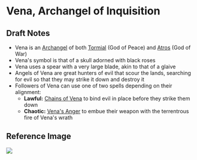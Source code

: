 # Vena, Archangel of Inquisition

## Draft Notes

- Vena is an [Archangel](/concepts/archangel.md) of both [Tormial](tormial.md) (God of Peace) and [Atros](atros.md) (God of War)
- Vena's symbol is that of a skull adorned with black roses
- Vena uses a spear with a very large blade, akin to that of a glaive
- Angels of Vena are great hunters of evil that scour the lands, searching for evil so that they may strike it down and destroy it
- Followers of Vena can use one of two spells depending on their alignment:
  - **Lawful:** [Chains of Vena](/spells/chainsOfVena.md) to bind evil in place before they strike them down
  - **Chaotic:** [Vena's Anger](/spells/venasAnger.md) to embue their weapon with the terrentrous fire of Vena's wrath

## Reference Image

![](/.assets/img/vena.png)
